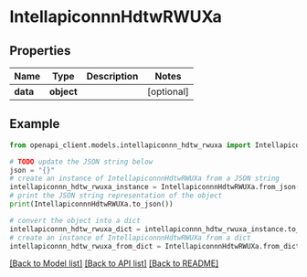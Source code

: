 # IntellapiconnnHdtwRWUXa


## Properties

Name | Type | Description | Notes
------------ | ------------- | ------------- | -------------
**data** | **object** |  | [optional] 

## Example

```python
from openapi_client.models.intellapiconnn_hdtw_rwuxa import IntellapiconnnHdtwRWUXa

# TODO update the JSON string below
json = "{}"
# create an instance of IntellapiconnnHdtwRWUXa from a JSON string
intellapiconnn_hdtw_rwuxa_instance = IntellapiconnnHdtwRWUXa.from_json(json)
# print the JSON string representation of the object
print(IntellapiconnnHdtwRWUXa.to_json())

# convert the object into a dict
intellapiconnn_hdtw_rwuxa_dict = intellapiconnn_hdtw_rwuxa_instance.to_dict()
# create an instance of IntellapiconnnHdtwRWUXa from a dict
intellapiconnn_hdtw_rwuxa_from_dict = IntellapiconnnHdtwRWUXa.from_dict(intellapiconnn_hdtw_rwuxa_dict)
```
[[Back to Model list]](../README.md#documentation-for-models) [[Back to API list]](../README.md#documentation-for-api-endpoints) [[Back to README]](../README.md)


